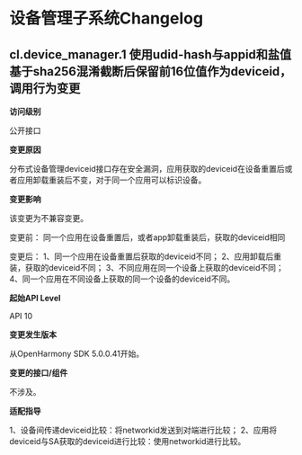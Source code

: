 # 设备管理子系统Changelog

## cl.device_manager.1 使用udid-hash与appid和盐值基于sha256混淆截断后保留前16位值作为deviceid，调用行为变更

**访问级别**

公开接口

**变更原因**

分布式设备管理deviceid接口存在安全漏洞，应用获取的deviceid在设备重置后或者应用卸载重装后不变，对于同一个应用可以标识设备。

**变更影响**

该变更为不兼容变更。

变更前：
同一个应用在设备重置后，或者app卸载重装后，获取的deviceid相同

变更后：
1、同一个应用在设备重置后获取的deviceid不同；
2、应用卸载后重装，获取的deviceid不同；
3、不同应用在同一个设备上获取的deviceid不同；
4、同一个应用在不同设备上获取的同一个设备的deviceid不同。

**起始API Level**

API 10

**变更发生版本**

从OpenHarmony SDK 5.0.0.41开始。

**变更的接口/组件**

不涉及。

**适配指导**

1、设备间传递deviceid比较：将networkid发送到对端进行比较；
2、应用将deviceid与SA获取的deviceid进行比较：使用networkid进行比较。

